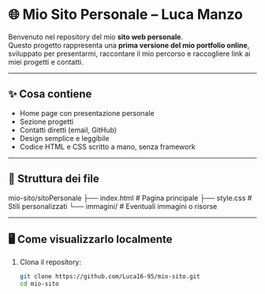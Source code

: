 # 🌐 Mio Sito Personale – Luca Manzo

Benvenuto nel repository del mio **sito web personale**.  
Questo progetto rappresenta una **prima versione del mio portfolio online**, sviluppato per presentarmi, raccontare il mio percorso e raccogliere link ai miei progetti e contatti.

---

## ✨ Cosa contiene

- Home page con presentazione personale
- Sezione progetti
- Contatti diretti (email, GitHub)
- Design semplice e leggibile
- Codice HTML e CSS scritto a mano, senza framework

---

## 📁 Struttura dei file

mio-sito/sitoPersonale
├── index.html # Pagina principale
├── style.css # Stili personalizzati
└── immagini/ # Eventuali immagini o risorse

---

## 🖥️ Come visualizzarlo localmente

1. Clona il repository:
   ```bash
   git clone https://github.com/Luca16-95/mio-sito.git
   cd mio-sito
   ```

